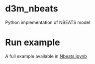 # d3m_nbeats

Python implementation of NBEATS model

# Run example
A full example available in [Nbeats.ipynb](Nbeats.ipynb)
